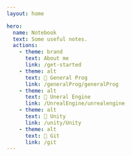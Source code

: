 ```yaml
---
layout: home

hero:
  name: Notebook
  text: Some useful notes.
  actions:
    - theme: brand
      text: About me
      link: /get-started
    - theme: alt
      text: 📌 General Prog
      link: /generalProg/generalProg
    - theme: alt
      text: 📌 Uneral Engine
      link: /UnrealEngine/unrealengine
    - theme: alt
      text: 📌 Unity
      link: /unity/Unity
    - theme: alt
      text: 📌 Git
      link: /git
---
```


